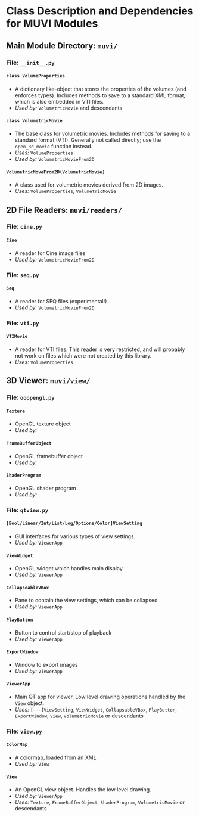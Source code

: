 # Class Description and Dependencies for MUVI Modules

## Main Module Directory: `muvi/`

### File: `__init__.py`

#### `class VolumeProperties`
  - A dictionary like-object that stores the properties of the volumes (and enforces types).  Includes methods to save to a standard XML format, which is also embedded in VTI files.
  - *Used by:* `VolumetricMovie` and descendants


#### `class VolumetricMovie`
  - The base class for volumetric movies.  Includes methods for saving to a standard format (VTI).  Generally not called directly; use the `open_3d_movie` function instead.
  - *Uses:* `VolumeProperties`
  - *Used by:* `VolumetricMovieFrom2D`


#### `VolumetricMoveFrom2D(VolumetricMovie)`
  - A class used for volumetric movies derived from 2D images.  
  - *Uses:* `VolumeProperties`, `VolumetricMovie`


## 2D File Readers: `muvi/readers/`

### File: `cine.py`

#### `Cine`
  - A reader for Cine image files
  - *Used by:* `VolumetricMovieFrom2D`

### File: `seq.py`

#### `Seq`
  - A reader for SEQ files (experimental!)
  - *Used by:* `VolumetricMovieFrom2D`

### File: `vti.py`

#### `VTIMovie`
  - A reader for VTI files.  This reader is very restricted, and will probably not work on files which were not created by this library.
  - *Uses:* `VolumeProperties`


## 3D Viewer: `muvi/view/`

### File: `ooopengl.py`

#### `Texture`
  - OpenGL texture object
  - *Used by:*

#### `FrameBufferObject`
  - OpenGL framebuffer object
  - *Used by:*

#### `ShaderProgram`
  - OpenGL shader program
  - *Used by:*


### File: `qtview.py`

#### `[Bool/Linear/Int/List/Log/Options/Color]ViewSetting`
  - GUI interfaces for various types of view settings.
  - *Used by:* `ViewerApp`

#### `ViewWidget`
  - OpenGL widget which handles main display
  - *Used by:* `ViewerApp`

#### `CollapseableVBox`
  - Pane to contain the view settings, which can be collapsed
  - *Used by:* `ViewerApp`

#### `PlayButton`
  - Button to control start/stop of playback
  - *Used by:* `ViewerApp`

#### `ExportWindow`
  - Window to export images
  - *Used by:* `ViewerApp`

#### `ViewerApp`
  - Main QT app for viewer.  Low level drawing operations handled by the `View` object.
  - *Uses:* `[---]ViewSetting`, `ViewWidget`, `CollapsableVBox`, `PlayButton`, `ExportWindow`, `View`, `VolumetricMovie` or descendants


### File: `view.py`

#### `ColorMap`
  - A colormap, loaded from an XML
  - *Used by:* `View`

#### `View`
  - An OpenGL view object.  Handles the low level drawing.
  - *Used by:* `ViewerApp`
  - *Uses:* `Texture`, `FrameBufferObject`, `ShaderProgram`, `VolumetricMovie` or descendants
